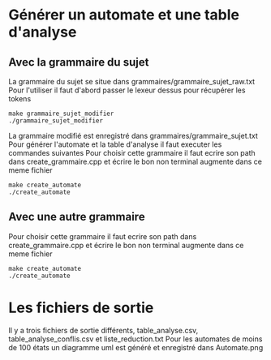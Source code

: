 # Générer un automate et une table d'analyse

## Avec la grammaire du sujet
La grammaire du sujet se situe dans grammaires/grammaire_sujet_raw.txt
Pour l'utiliser il faut d'abord passer le lexeur dessus pour récupérer les tokens
```
make grammaire_sujet_modifier
./grammaire_sujet_modifier
```
La grammaire modifié est enregistré dans grammaires/grammaire_sujet.txt
Pour générer l'automate et la table d'analyse il faut executer les commandes suivantes
Pour choisir cette grammaire il faut ecrire son path dans create_grammaire.cpp et écrire le bon non terminal augmente dans ce meme fichier
```
make create_automate
./create_automate
```
## Avec une autre grammaire
Pour choisir cette grammaire il faut ecrire son path dans create_grammaire.cpp et écrire le bon non terminal augmente dans ce meme fichier
```
make create_automate
./create_automate
```

# Les fichiers de sortie
Il y a trois fichiers de sortie différents, table_analyse.csv, table_analyse_conflis.csv et liste_reduction.txt
Pour les automates de moins de 100 états un diagramme uml est généré et enregistré dans Automate.png